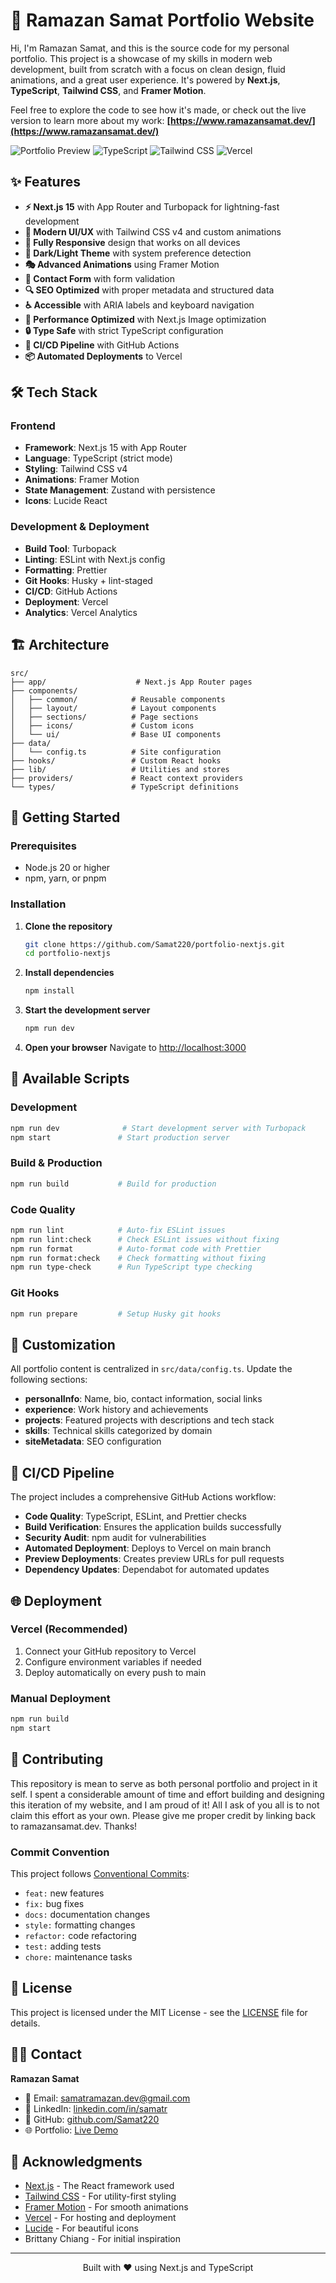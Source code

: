# 🚀 Ramazan Samat Portfolio Website

Hi, I'm Ramazan Samat, and this is the source code for my personal portfolio. This project is a showcase of my skills in modern web development, built from scratch with a focus on clean design, fluid animations, and a great user experience. It's powered by **Next.js**, **TypeScript**, **Tailwind CSS**, and **Framer Motion**.

Feel free to explore the code to see how it's made, or check out the live version to learn more about my work: **[https://www.ramazansamat.dev/](https://www.ramazansamat.dev/)**

![Portfolio Preview](https://img.shields.io/badge/Next.js-15-black?style=for-the-badge&logo=next.js)
![TypeScript](https://img.shields.io/badge/TypeScript-007ACC?style=for-the-badge&logo=typescript&logoColor=white)
![Tailwind CSS](https://img.shields.io/badge/Tailwind_CSS-38B2AC?style=for-the-badge&logo=tailwind-css&logoColor=white)
![Vercel](https://img.shields.io/badge/Vercel-000000?style=for-the-badge&logo=vercel&logoColor=white)

## ✨ Features

- **⚡ Next.js 15** with App Router and Turbopack for lightning-fast development
- **🎨 Modern UI/UX** with Tailwind CSS v4 and custom animations
- **📱 Fully Responsive** design that works on all devices
- **🌙 Dark/Light Theme** with system preference detection
- **🎭 Advanced Animations** using Framer Motion
- **📧 Contact Form** with form validation
- **🔍 SEO Optimized** with proper metadata and structured data
- **♿ Accessible** with ARIA labels and keyboard navigation
- **🚀 Performance Optimized** with Next.js Image optimization
- **🔒 Type Safe** with strict TypeScript configuration
- **🧪 CI/CD Pipeline** with GitHub Actions
- **📦 Automated Deployments** to Vercel

## 🛠️ Tech Stack

### Frontend

- **Framework**: Next.js 15 with App Router
- **Language**: TypeScript (strict mode)
- **Styling**: Tailwind CSS v4
- **Animations**: Framer Motion
- **State Management**: Zustand with persistence
- **Icons**: Lucide React

### Development & Deployment

- **Build Tool**: Turbopack
- **Linting**: ESLint with Next.js config
- **Formatting**: Prettier
- **Git Hooks**: Husky + lint-staged
- **CI/CD**: GitHub Actions
- **Deployment**: Vercel
- **Analytics**: Vercel Analytics

## 🏗️ Architecture

```
src/
├── app/                    # Next.js App Router pages
├── components/
│   ├── common/            # Reusable components
│   ├── layout/            # Layout components
│   ├── sections/          # Page sections
│   ├── icons/             # Custom icons
│   └── ui/                # Base UI components
├── data/
│   └── config.ts          # Site configuration
├── hooks/                 # Custom React hooks
├── lib/                   # Utilities and stores
├── providers/             # React context providers
└── types/                 # TypeScript definitions
```

## 🚀 Getting Started

### Prerequisites

- Node.js 20 or higher
- npm, yarn, or pnpm

### Installation

1. **Clone the repository**

   ```bash
   git clone https://github.com/Samat220/portfolio-nextjs.git
   cd portfolio-nextjs
   ```

2. **Install dependencies**

   ```bash
   npm install
   ```

3. **Start the development server**

   ```bash
   npm run dev
   ```

4. **Open your browser**
   Navigate to [http://localhost:3000](http://localhost:3000)

## 📝 Available Scripts

### Development

```bash
npm run dev              # Start development server with Turbopack
npm start               # Start production server
```

### Build & Production

```bash
npm run build           # Build for production
```

### Code Quality

```bash
npm run lint            # Auto-fix ESLint issues
npm run lint:check      # Check ESLint issues without fixing
npm run format          # Auto-format code with Prettier
npm run format:check    # Check formatting without fixing
npm run type-check      # Run TypeScript type checking
```

### Git Hooks

```bash
npm run prepare         # Setup Husky git hooks
```

## 🎨 Customization

All portfolio content is centralized in `src/data/config.ts`. Update the following sections:

- **personalInfo**: Name, bio, contact information, social links
- **experience**: Work history and achievements
- **projects**: Featured projects with descriptions and tech stack
- **skills**: Technical skills categorized by domain
- **siteMetadata**: SEO configuration

## 🔄 CI/CD Pipeline

The project includes a comprehensive GitHub Actions workflow:

- **Code Quality**: TypeScript, ESLint, and Prettier checks
- **Build Verification**: Ensures the application builds successfully
- **Security Audit**: npm audit for vulnerabilities
- **Automated Deployment**: Deploys to Vercel on main branch
- **Preview Deployments**: Creates preview URLs for pull requests
- **Dependency Updates**: Dependabot for automated updates

## 🌐 Deployment

### Vercel (Recommended)

1. Connect your GitHub repository to Vercel
2. Configure environment variables if needed
3. Deploy automatically on every push to main

### Manual Deployment

```bash
npm run build
npm start
```

## 🤝 Contributing

This repository is mean to serve as both personal portfolio and project in it self. I spent a considerable amount of time and effort building and designing this iteration of my website, and I am proud of it! All I ask of you all is to not claim this effort as your own. Please give me proper credit by linking back to ramazansamat.dev. Thanks!

### Commit Convention

This project follows [Conventional Commits](https://www.conventionalcommits.org/):

- `feat:` new features
- `fix:` bug fixes
- `docs:` documentation changes
- `style:` formatting changes
- `refactor:` code refactoring
- `test:` adding tests
- `chore:` maintenance tasks

## 📄 License

This project is licensed under the MIT License - see the [LICENSE](LICENSE) file for details.

## 🙋‍♂️ Contact

**Ramazan Samat**

- 📧 Email: [samatramazan.dev@gmail.com](mailto:samatramazan.dev@gmail.com)
- 💼 LinkedIn: [linkedin.com/in/samatr](https://linkedin.com/in/samatr)
- 🐙 GitHub: [github.com/Samat220](https://github.com/Samat220)
- 🌐 Portfolio: [Live Demo](https://portfolio-v2-samat220s-projects.vercel.app)

## 🙏 Acknowledgments

- [Next.js](https://nextjs.org/) - The React framework used
- [Tailwind CSS](https://tailwindcss.com/) - For utility-first styling
- [Framer Motion](https://www.framer.com/motion/) - For smooth animations
- [Vercel](https://vercel.com/) - For hosting and deployment
- [Lucide](https://lucide.dev/) - For beautiful icons
- Brittany Chiang - For initial inspiration

---

<div align="center">
  <p>Built with ❤️ using Next.js and TypeScript</p>
</div>
